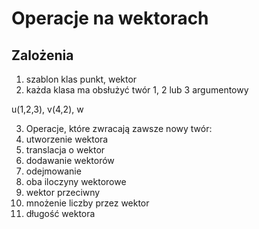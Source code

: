 # Operacje na wektorach

## Zalożenia

1. szablon klas punkt, wektor
2. każda klasa ma obsłużyć twór 1, 2 lub 3 argumentowy

  u(1,2,3), v(4,2), w

3. Operacje, które zwracają zawsze nowy twór:
  1. utworzenie wektora
  2. translacja o wektor
  3. dodawanie wektorów
  4. odejmowanie
  5. oba iloczyny wektorowe
  6. wektor przeciwny
  7. mnożenie liczby przez wektor
  8. długość wektora